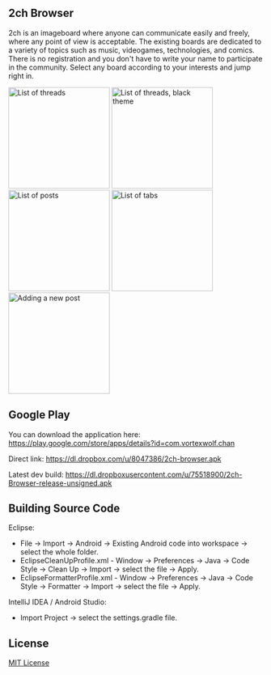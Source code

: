 ﻿## 2ch Browser

2ch is an imageboard where anyone can communicate easily and freely, where any point of view is acceptable. 
The existing boards are dedicated to a variety of topics such as music, videogames, technologies, and comics. 
There is no registration and you don't have to write your name to participate in the community. 
Select any board according to your interests and jump right in.

<img alt="List of threads" src="https://lh3.ggpht.com/l1trjGygFflcWpGirBNn_5jqTSmyT_2jwgHUbnHtNa2iB2c4jrKDWoNBPXDGFoduz7A" width="200" />
<img alt="List of threads, black theme" src="https://lh4.ggpht.com/WqHdGasXUdYFBvy_g0PD900Uzl-bTJzX0Uwmw15Ti7MM2fOsYfRcFPeUC1VHY_B6wg" width="200" />
<img alt="List of posts" src="https://lh6.ggpht.com/gikWpKVmQK_vrWDWyqGwmU5c3DK_Hgd9p_YmIN6BsQAMmscLSOOCHBrPnVyQUMQJ9uc" width="200" />
<img alt="List of tabs" src="https://lh5.ggpht.com/SAfqIvfvia1GewTu_MDiQpsVO0RWEhYnFg8WNamhjvIQs4JL4-JL491Yy0phd58OdMc2" width="200" />
<img alt="Adding a new post" src="https://lh6.ggpht.com/Sz5T-wP8v3DpObPUVIBg76qtyrKsS_sXzXxd28JY-Uz2-TXBQy10bKnlL6d82KKj-g" width="200" />

## Google Play

You can download the application here: 
https://play.google.com/store/apps/details?id=com.vortexwolf.chan  

Direct link: 
https://dl.dropbox.com/u/8047386/2ch-browser.apk

Latest dev build:
https://dl.dropboxusercontent.com/u/75518900/2ch-Browser-release-unsigned.apk

## Building Source Code

Eclipse: 
* File → Import → Android → Existing Android code into workspace → select the whole folder.
* EclipseCleanUpProfile.xml - Window → Preferences → Java → Code Style → Clean Up → Import → select the file → Apply.
* EclipseFormatterProfile.xml - Window → Preferences → Java → Code Style → Formatter → Import → select the file → Apply.

IntelliJ IDEA / Android Studio: 
* Import Project → select the settings.gradle file.



## License

[MIT License][license]

[license]: https://github.com/vortexwolf/2ch-Browser/blob/master/MIT-LICENSE.txt


